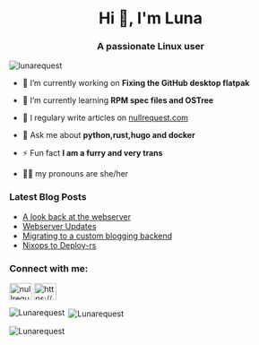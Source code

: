 <h1 align="center">Hi 👋, I'm Luna</h1>
<h3 align="center">A passionate Linux user</h3>

<p align="left"> <img src="https://komarev.com/ghpvc/?username=lunarequest&label=Profile%20views&color=0e75b6&style=flat" alt="lunarequest" /> </p>

- 🔭 I’m currently working on **Fixing the GitHub desktop flatpak**

- 🌱 I’m currently learning **RPM spec files and OSTree**

- 📝 I regulary write articles on [nullrequest.com](https://nullrequest.com)

- 💬 Ask me about **python,rust,hugo and docker**

- ⚡ Fun fact **I am a furry and very trans**

- :transgender_flag: my pronouns are she/her

### Latest Blog Posts
<!-- BLOG-POST-LIST:START -->
- [A look back at the webserver](https://nullrequest.com/posts/a-look-back-at-the-webserver)
- [Webserver Updates](https://nullrequest.com/posts/webserver-updates)
- [Migrating to a custom blogging backend](https://nullrequest.com/posts/migrating-to-a-custom-blogging-backend)
- [Nixops to Deploy-rs](https://nullrequest.com/posts/nixops-to-deploy-rs)
<!-- BLOG-POST-LIST:END -->

<h3 align="left">Connect with me:</h3>
<p align="left">
<a href="https://social.nullrequest.com" target="blank"><img align="center" src="https://cdn.jsdelivr.net/npm/simple-icons@8/icons/mastodon.svg" alt="nullrequest1" height="30" width="40" /></a>
<a href="https://nullrequest.com/index.xml" target="blank"><img align="center" src="https://cdn.jsdelivr.net/npm/simple-icons@8/icons/rss.svg" alt="https://nullrequest.com/index.xml" height="30" width="40" /></a>
</p>


<p><img align="left" src="https://github-readme-stats.vercel.app/api/top-langs?username=Lunarequest&show_icons=true&locale=en&layout=compact&theme=radical" alt="Lunarequest" /></p>

<p>&nbsp;<img align="center" src="https://github-readme-stats.vercel.app/api?username=Lunarequest&show_icons=true&locale=en&theme=radical" alt="Lunarequest" /></p>

<p><img align="center" src="https://github-readme-streak-stats.herokuapp.com/?user=Lunarequest&theme=radical" alt="Lunarequest" /></p>

